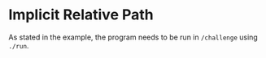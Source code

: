 # Implicit Relative Path

As stated in the example, the program needs to be run in `/challenge` using `./run`.
